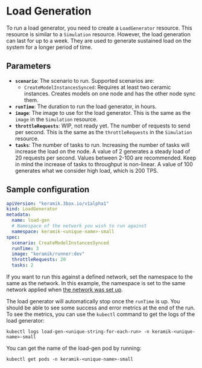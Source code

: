 # Load Generation

To run a load generator, you need to create a `LoadGenerator` resource. This resource is similar to a `Simulation` resource. However, the load generation can last for up to a week. They are used to generate sustained load on the system for a longer period of time.

## Parameters

- **`scenario`**: The scenario to run. Supported scenarios are:
  - `CreateModelInstancesSynced`: Requires at least two ceramic instances. Creates models on one node and has the other node sync them.
- **`runTime`**: The duration to run the load generator, in hours.
- **`image`**: The image to use for the load generator. This is the same as the `image` in the `Simulation` resource.
- **`throttleRequests`**: WIP, not ready yet. The number of requests to send per second. This is the same as the `throttleRequests` in the `Simulation` resource.
- **`tasks`**: The number of tasks to run. Increasing the number of tasks will increase the load on the node. A value of 2 generates a steady load of 20 requests per second. Values between 2-100 are recommended. Keep in mind the increase of tasks to throughput is non-linear. A value of 100 generates what we consider high load, which is 200 TPS.

## Sample configuration

```yaml
apiVersion: "keramik.3box.io/v1alpha1"
kind: LoadGenerator
metadata:
  name: load-gen
  # Namespace of the network you wish to run against
  namespace: keramik-<unique-name>-small
spec:
  scenario: CreateModelInstancesSynced
  runTime: 3
  image: "keramik/runner:dev"
  throttleRequests: 20
  tasks: 2
```

If you want to run this against a defined network, set the namespace to the same as the network. In this example, the namespace is set to the same network applied when [the network was set up](./setup_network.md).

The load generator will automatically stop once the `runTime` is up. You should be able to see some success and error metrics at the end of the run. To see the metrics, you can use the `kubectl` command to get the logs of the load generator:


```shell
kubectl logs load-gen-<unique-string-for-each-run> -n keramik-<unique-name>-small
```
You can get the name of the load-gen pod by running:

```shell
kubectl get pods -n keramik-<unique-name>-small
```